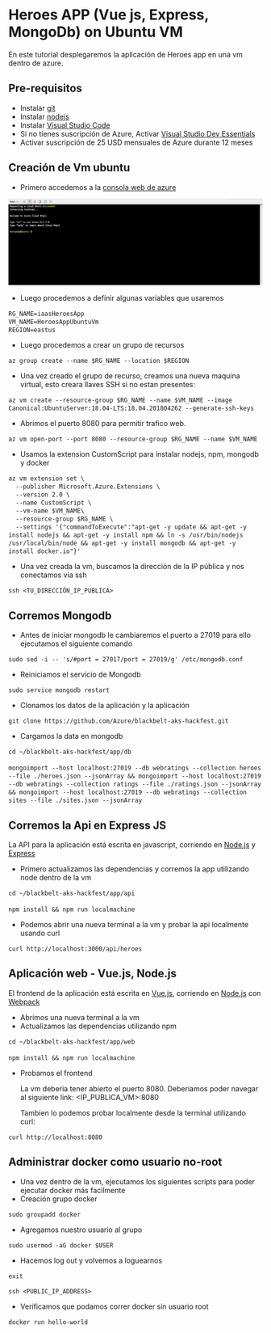 #   Heroes APP (Vue js, Express, MongoDb) on Ubuntu VM

En este tutorial desplegaremos la aplicación de Heroes app en una vm dentro de azure.

## Pre-requisitos ##

*	Instalar [git](https://git-scm.com/downloads)
*	Instalar [nodejs](https://nodejs.org/es/download/)
*	Instalar [Visual Studio Code](https://code.visualstudio.com/download)
*	Si no tienes suscripción de Azure, Activar [Visual Studio Dev Essentials](https://www.visualstudio.com/es/dev-essentials/)
*	Activar suscripción de 25 USD mensuales de Azure durante 12 meses


##  Creación de Vm ubuntu

*   Primero accedemos a la [consola web de azure](http://shell.azure.com/)

<img src="images/webshell.PNG" width="550">

*   Luego procedemos a definir algunas variables que usaremos
```
RG_NAME=iaasHeroesApp  
VM_NAME=HeroesAppUbuntuVm
REGION=eastus
```

*   Luego procedemos a crear un grupo de recursos
```
az group create --name $RG_NAME --location $REGION
```

*   Una vez creado el grupo de recurso, creamos una nueva maquina virtual, esto creara llaves SSH si no estan presentes:
```
az vm create --resource-group $RG_NAME --name $VM_NAME --image Canonical:UbuntuServer:18.04-LTS:18.04.201804262 --generate-ssh-keys
```

*   Abrimos el puerto 8080 para permitir trafico web.

```
az vm open-port --port 8080 --resource-group $RG_NAME --name $VM_NAME
```
*   Usamos la extension CustomScript para instalar nodejs, npm, mongodb y docker
```
az vm extension set \
  --publisher Microsoft.Azure.Extensions \
  --version 2.0 \
  --name CustomScript \
  --vm-name $VM_NAME\
  --resource-group $RG_NAME \
  --settings '{"commandToExecute":"apt-get -y update && apt-get -y install nodejs && apt-get -y install npm && ln -s /usr/bin/nodejs /usr/local/bin/node && apt-get -y install mongodb && apt-get -y install docker.io"}'
```

*   Una vez creada la vm, buscamos la dirección de la IP pública y nos conectamos vía ssh
```
ssh <TU_DIRECCIÓN_IP_PUBLICA>
```

## Corremos Mongodb

*   Antes de iniciar mongodb le cambiaremos el puerto a 27019 para ello ejecutamos el siguiente comando

```
sudo sed -i -- 's/#port = 27017/port = 27019/g' /etc/mongodb.conf
```
*   Reiniciamos el servicio de Mongodb
```
sudo service mongodb restart
```
*   Clonamos los datos de la aplicación y la aplicación
```
git clone https://github.com/Azure/blackbelt-aks-hackfest.git
```

*   Cargamos la data en mongodb

```
cd ~/blackbelt-aks-hackfest/app/db

mongoimport --host localhost:27019 --db webratings --collection heroes --file ./heroes.json --jsonArray && mongoimport --host localhost:27019 --db webratings --collection ratings --file ./ratings.json --jsonArray && mongoimport --host localhost:27019 --db webratings --collection sites --file ./sites.json --jsonArray
```

## Corremos la Api en Express JS

La API para la aplicación está escrita en javascript, corriendo en [Node.js](https://nodejs.org/en/ "Node.js Homepage") y [Express](http://expressjs.com/ "Express Homepage")

* Primero actualizamos las dependencias y corremos la app utilizando node dentro de la vm

```
cd ~/blackbelt-aks-hackfest/app/api

npm install && npm run localmachine
```

* Podemos abrir una nueva terminal a la vm y probar la api localmente usando curl

```
curl http://localhost:3000/api/heroes
```
    

## Aplicación web - Vue.js, Node.js

El frontend de la aplicación está escrita en [Vue.js](https://vuejs.org/Vue "Vue.js Homepage"), corriendo en [Node.js](https://nodejs.org/en/ "Node.js Homepage") con [Webpack](https://webpack.js.org/ "Webpack Homepage")

* Abrimos una nueva terminal a la vm
* Actualizamos las dependencias utilizando npm

```
cd ~/blackbelt-aks-hackfest/app/web

npm install && npm run localmachine
```
* Probamos el frontend

    La vm deberia tener abierto el puerto 8080. Deberiamos poder navegar al siguiente link: <IP_PUBLICA_VM>:8080 

    Tambien lo podemos probar localmente desde la terminal utilizando curl:
```
curl http://localhost:8080
```


## Administrar docker como usuario no-root
*   Una vez dentro de la vm, ejecutamos los siguientes scripts para poder ejecutar docker más facilmente
*   Creación grupo docker
```
sudo groupadd docker
```
*   Agregamos nuestro usuario al grupo
```
sudo usermod -aG docker $USER
```
*   Hacemos log out y volvemos a loguearnos
```
exit
```
```
ssh <PUBLIC_IP_ADDRESS>
```

*   Verificamos que podamos correr docker sin usuario root
```
docker run hello-world
```
